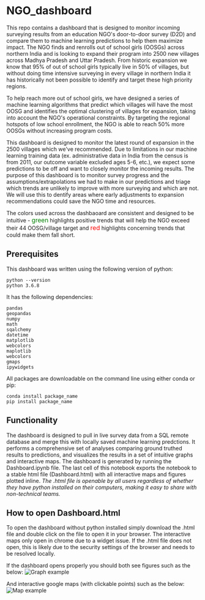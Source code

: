 # NGO_dashboard
This repo contains a dashboard that is designed to monitor incoming surveying results from an education NGO's door-to-door survey (D2D) and compare them to machine learning predictions to help them maximize impact. The NGO finds and renrolls out of school girls (OOSGs) across northern India and is looking to expand their program into 2500 new villages across Madhya Pradesh and Uttar Pradesh. From historic expansion we know that 95% of out of school girls typically live in 50% of villages, but without doing time intensive surveying in every village in northern India it has historically not been possible to identify and target these high priority regions.

To help reach more out of school girls, we have designed a series of machine learning algorithms that predict which villages will have the most OOSG and identifies the optimal clustering of villages for expansion, taking into account the NGO's operational constraints. By targeting the regional hotspots of low school enrollment, the NGO is able to reach 50% more OOSGs without increasing program costs. 

This dashboard is designed to monitor the latest round of expansion in the 2500 villages which we've recommended. Due to limitations in our machine learning training data (ex. administrative data in India from the census is from 2011, our outcome variable excluded ages 5-6, etc.), we expect some predictions to be off and want to closely monitor the incoming results. The purpose of this dashboard is to monitor survey progress and the assumptions/extrapolations we had to make in our predictions and triage which trends are unlikely to improve with more surveying and which are not. We will use this to dentify areas where early adjustments to expansion recommendations could save the NGO time and resources.

The colors used across the dashbaoard are consistent and designed to be intuitive - <font color='green' size = '3'>green</font> highlights positive trends that will help the NGO exceed their 44 OOSG/village target and <font color='red' size = '3'>red</font> highlights concerning trends that could make them fall short.

## Prerequisites
This dashboard was written using the following version of python:
```
python --version
python 3.6.8
```
It has the following dependencies:
```
pandas
geopandas
numpy
math
sqalchemy
datetime
matplotlib
webcolors
maplotlib
webcolors
gmaps
ipywidgets

```
All packages are downloadable on the command line using either conda or pip:
```
conda install package_name
pip install package_name
```

## Functionality
The dashboard is designed to pull in live survey data from a SQL remote database and merge this with locally saved machine learning predctions. It performs a comprehensive set of analyses comparing ground truthed results to predictions, and visualizes the results in a set of intuitive graphs and interactive maps. The dashboard is generated by running the Dashboard.ipynb file. The last cell of this notebook exports the notebook to a stable html file (Dashboard.html) with all interactive maps and figures plotted inline. _The .html file is openable by all users regardless of whether they have python installed on their computers, making it easy to share with non-technical teams._

## How to open Dashboard.html
To open the dashboard without python installed simply download the .html file and double click on the file to open it in your browser. The interactive maps only open in chrome due to a widget issue. If the .html file does not open, this is likely due to the security settings of the browser and needs to be resolved locally.

If the dashboard opens properly you should both see figures such as the below:
![Graph example](Graphs)

And interactive google maps (with clickable points) such as the below:
![Map example](Map)
